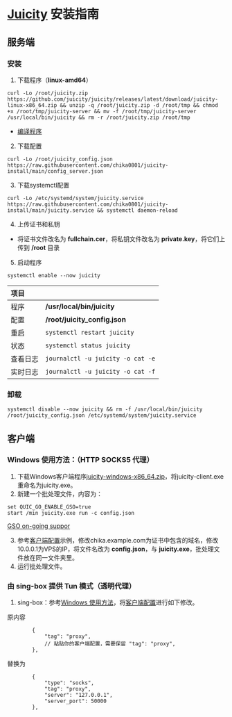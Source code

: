 # [Juicity](https://github.com/juicity/juicity) 安装指南

## 服务端

### 安装

1. 下载程序（**linux-amd64**）

```
curl -Lo /root/juicity.zip https://github.com/juicity/juicity/releases/latest/download/juicity-linux-x86_64.zip && unzip -q /root/juicity.zip -d /root/tmp && chmod +x /root/tmp/juicity-server && mv -f /root/tmp/juicity-server /usr/local/bin/juicity && rm -r /root/juicity.zip /root/tmp
```

- [编译程序](https://github.com/chika0801/juicity-install/blob/main/compile_juicity.md)

2. 下载配置

```
curl -Lo /root/juicity_config.json https://raw.githubusercontent.com/chika0801/juicity-install/main/config_server.json
```

3. 下载systemctl配置

```
curl -Lo /etc/systemd/system/juicity.service https://raw.githubusercontent.com/chika0801/juicity-install/main/juicity.service && systemctl daemon-reload
```

4. 上传证书和私钥

- 将证书文件改名为 **fullchain.cer**，将私钥文件改名为 **private.key**，将它们上传到 **/root** 目录

5. 启动程序

```
systemctl enable --now juicity
```

| 项目 | |
| :--- | :--- |
| 程序 | **/usr/local/bin/juicity** |
| 配置 | **/root/juicity_config.json** |
| 重启 | `systemctl restart juicity` |
| 状态 | `systemctl status juicity` |
| 查看日志 | `journalctl -u juicity -o cat -e` |
| 实时日志 | `journalctl -u juicity -o cat -f` |

### 卸载

```
systemctl disable --now juicity && rm -f /usr/local/bin/juicity /root/juicity_config.json /etc/systemd/system/juicity.service
```

## 客户端

### Windows 使用方法：（HTTP SOCKS5 代理）

1. 下载Windows客户端程序[juicity-windows-x86_64.zip](https://github.com/juicity/juicity/releases/latest/download/juicity-windows-x86_64.zip)，将juicity-client.exe重命名为juicity.exe。
2. 新建一个批处理文件，内容为：

```
set QUIC_GO_ENABLE_GSO=true
start /min juicity.exe run -c config.json
```

[GSO on-going suppor](https://github.com/juicity/juicity/discussions/42)

3. 参考[客户端配置](https://github.com/chika0801/juicity-install/blob/main/config_client.json)示例，修改chika.example.com为证书中包含的域名，修改10.0.0.1为VPS的IP，将文件名改为 **config.json**，与 **juicity.exe**，批处理文件放在同一文件夹里。
4. 运行批处理文件。

### 由 sing-box 提供 Tun 模式（透明代理）

1. sing-box：参考[Windows 使用方法](https://github.com/chika0801/sing-box-examples/blob/main/README.md)，将[客户端配置](https://github.com/chika0801/sing-box-examples/blob/main/Tun/config_client_windows.json)进行如下修改。

原内容
```jsonc
        {
            "tag": "proxy",
            // 粘贴你的客户端配置，需要保留 "tag": "proxy",
        },
```

替换为
```jsonc
        {
            "type": "socks",
            "tag": "proxy",
            "server": "127.0.0.1",
            "server_port": 50000
        },
```
